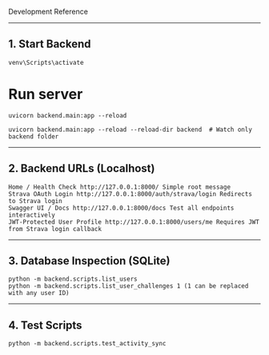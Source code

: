Development Reference

---

## 1. Start Backend

    venv\Scripts\activate

# Run server

    uvicorn backend.main:app --reload

    uvicorn backend.main:app --reload --reload-dir backend  # Watch only backend folder

---

## 2. Backend URLs (Localhost)

    Home / Health Check http://127.0.0.1:8000/ Simple root message
    Strava OAuth Login http://127.0.0.1:8000/auth/strava/login Redirects to Strava login
    Swagger UI / Docs http://127.0.0.1:8000/docs Test all endpoints interactively
    JWT-Protected User Profile http://127.0.0.1:8000/users/me Requires JWT from Strava login callback

---

## 3. Database Inspection (SQLite)

    python -m backend.scripts.list_users
    python -m backend.scripts.list_user_challenges 1 (1 can be replaced with any user ID)

---

## 4. Test Scripts

    python -m backend.scripts.test_activity_sync
